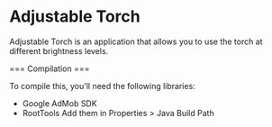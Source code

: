 Adjustable Torch
=================

Adjustable Torch is an application that allows you to use the torch at different brightness levels.

=== Compilation ===

To compile this, you'll need the following libraries:
* Google AdMob SDK
* RootTools
Add them in Properties > Java Build Path
